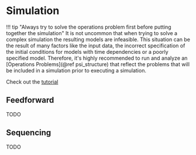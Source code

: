 # Simulation

!!! tip "Always try to solve the operations problem first before putting together the simulation"
    It is not uncommon that when trying to solve a complex simulation the resulting models are infeasible. This situation can be the result of many factors like the input data, the incorrect specification of the initial conditions for models with time dependencies or a poorly specified model. Therefore, it's highly recommended to run and analyze an [Operations Problems](@ref psi_structure) that reflect the problems that will be included in a simulation prior to executing a simulation.

Check out the [tutorial](https://nrel-siip.github.io/SIIP-Tutorial/)

## Feedforward

TODO

## Sequencing

TODO
